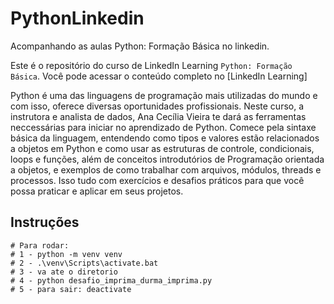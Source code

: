 # PythonLinkedin
Acompanhando as aulas Python: Formação Básica no linkedin.

Este é o repositório do curso de LinkedIn Learning `Python: Formação Básica`. Você pode acessar o conteúdo completo no [LinkedIn Learning]



Python é uma das linguagens de programação mais utilizadas do mundo e com isso, oferece diversas oportunidades profissionais. Neste curso, a instrutora e analista de dados, Ana Cecília Vieira te dará as ferramentas neccessárias para iniciar no aprendizado de Python. Comece pela sintaxe básica da linguagem, entendendo como tipos e valores estão relacionados a objetos em Python e como usar as estruturas de controle, condicionais, loops e funções, além de conceitos introdutórios de Programação orientada a objetos, e exemplos de como trabalhar com arquivos, módulos, threads e processos. Isso tudo com exercícios e desafios práticos para que você possa praticar e aplicar em seus projetos.	

## Instruções 
    # Para rodar: 
    # 1 - python -m venv venv
    # 2 - .\venv\Scripts\activate.bat
    # 3 - va ate o diretorio
    # 4 - python desafio_imprima_durma_imprima.py
    # 5 - para sair: deactivate